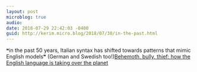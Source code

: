 ```yaml
---
layout: post
microblog: true
audio: 
date: 2018-07-29 22:42:03 -0400
guid: http://kerim.micro.blog/2018/07/30/in-the-past.html
---
```

❝in the past 50 years, Italian syntax has shifted towards patterns that mimic English models❞ (German and Swedish too!)[Behemoth, bully, thief: how the English language is taking over the planet](https://www.theguardian.com/news/2018/jul/27/english-language-global-dominance)

